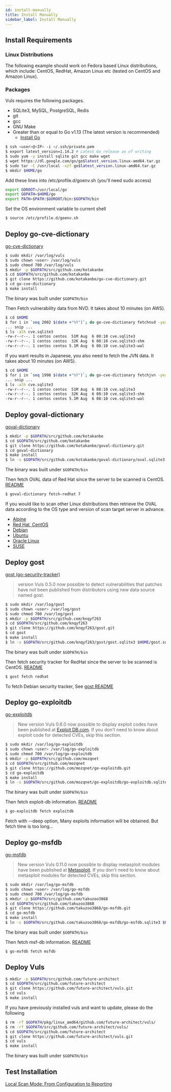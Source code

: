 ```yaml
---
id: install-manually
title: Install Manually
sidebar_label: Install Manually
---
```


## Install Requirements

### Linux Distributions

The following example should work on Fedora based Linux distributions,
which include: CentOS, RedHat, Amazon Linux etc (tested on CentOS and
Amazon Linux).

### Packages

Vuls requires the following packages.

- SQLite3, MySQL, PostgreSQL, Redis
- git
- gcc
- GNU Make
- Greater than or equal to Go v1.13 (The latest version is recommended)
  - [Install Go](https://golang.org/doc/install)

```bash
$ ssh <user>@<IP> -i ~/.ssh/private.pem
$ export latest_version=1.14.2 # Latest Go release as of writing
$ sudo yum -y install sqlite git gcc make wget
$ wget https://dl.google.com/go/go$latest_version.linux-amd64.tar.gz
$ sudo tar -C /usr/local -xzf go$latest_version.linux-amd64.tar.gz
$ mkdir $HOME/go
```

Add these lines into /etc/profile.d/goenv.sh
(you'll need sudo access)

```bash
export GOROOT=/usr/local/go
export GOPATH=$HOME/go
export PATH=$PATH:$GOROOT/bin:$GOPATH/bin
```

Set the OS environment variable to current shell

```bash
$ source /etc/profile.d/goenv.sh
```

## Deploy go-cve-dictionary

[go-cve-dictionary](https://github.com/kotakanbe/go-cve-dictionary)

```bash
$ sudo mkdir /var/log/vuls
$ sudo chown <user> /var/log/vuls
$ sudo chmod 700 /var/log/vuls
$ mkdir -p $GOPATH/src/github.com/kotakanbe
$ cd $GOPATH/src/github.com/kotakanbe
$ git clone https://github.com/kotakanbe/go-cve-dictionary.git
$ cd go-cve-dictionary
$ make install
```

The binary was built under `$GOPATH/bin`

Then Fetch vulnerability data from NVD.
It takes about 10 minutes (on AWS).

```bash
$ cd $HOME
$ for i in `seq 2002 $(date +"%Y")`; do go-cve-dictionary fetchnvd -years $i; done
... snip ...
$ ls -alh cve.sqlite3
-rw-r--r--. 1 centos centos  51M Aug  6 08:10 cve.sqlite3
-rw-r--r--. 1 centos centos  32K Aug  6 08:10 cve.sqlite3-shm
-rw-r--r--. 1 centos centos 5.1M Aug  6 08:10 cve.sqlite3-wal
```

If you want results in Japanese, you also need to fetch the JVN data.
It takes about 10 minutes (on AWS).

```bash
$ cd $HOME
$ for i in `seq 1998 $(date +"%Y")`; do go-cve-dictionary fetchjvn -years $i; done
... snip ...
$ ls -alh cve.sqlite3
-rw-r--r--. 1 centos centos  51M Aug  6 08:10 cve.sqlite3
-rw-r--r--. 1 centos centos  32K Aug  6 08:10 cve.sqlite3-shm
-rw-r--r--. 1 centos centos 5.1M Aug  6 08:10 cve.sqlite3-wal
```

## Deploy goval-dictionary

[goval-dictionary](https://github.com/kotakanbe/goval-dictionary)

```bash
$ mkdir -p $GOPATH/src/github.com/kotakanbe
$ cd $GOPATH/src/github.com/kotakanbe
$ git clone https://github.com/kotakanbe/goval-dictionary.git
$ cd goval-dictionary
$ make install
$ ln -s $GOPATH/src/github.com/kotakanbe/goval-dictionary/oval.sqlite3 $HOME/oval.sqlite3
```

The binary was built under `$GOPATH/bin`

 Then fetch OVAL data of Red Hat since the server to be scanned is CentOS. [README](https://github.com/kotakanbe/goval-dictionary#usage-fetch-oval-data-from-redhat)

```bash
$ goval-dictionary fetch-redhat 7
```

If you would like to scan other Linux distributions then retrieve the OVAL data according to the OS type and version of scan target server in advance.

- [Alpine](https://github.com/kotakanbe/goval-dictionary#usage-fetch-alpine-secdb-as-oval-data-type)
- [Red Hat, CentOS](https://github.com/kotakanbe/goval-dictionary#usage-fetch-oval-data-from-redhat)
- [Debian](https://github.com/kotakanbe/goval-dictionary#usage-fetch-oval-data-from-debian)
- [Ubuntu](https://github.com/kotakanbe/goval-dictionary#usage-fetch-oval-data-from-ubuntu)
- [Oracle Linux](https://github.com/kotakanbe/goval-dictionary#usage-fetch-oval-data-from-oracle)
- [SUSE](https://github.com/kotakanbe/goval-dictionary#usage-fetch-oval-data-from-suse)

## Deploy gost

[gost (go-security-tracker)](https://github.com/knqyf263/gost)
> version Vuls 0.5.0 now possible to detect vulnerabilities that patches have not been published from distributors using new data source named gost.

```bash
$ sudo mkdir /var/log/gost
$ sudo chown <user> /var/log/gost
$ sudo chmod 700 /var/log/gost
$ mkdir -p $GOPATH/src/github.com/knqyf263
$ cd $GOPATH/src/github.com/knqyf263
$ git clone https://github.com/knqyf263/gost.git
$ cd gost
$ make install
$ ln -s $GOPATH/src/github.com/knqyf263/gost/gost.sqlite3 $HOME/gost.sqlite3
```

The binary was built under `$GOPATH/bin`

 Then fetch security tracker for RedHat since the server to be scanned is CentOS. [README](https://github.com/knqyf263/gost#fetch-redhat)

```bash
$ gost fetch redhat
```

To fetch Debian security tracker, See [gost README](https://github.com/knqyf263/gost#fetch-debian)

## Deploy go-exploitdb

[go-exploitdb](https://github.com/mozqnet/go-exploitdb)
> New version Vuls 0.6.0 now possible to display exploit codes have been published at [Exploit DB.com](https://www.exploit-db.com/). If you don't need to know about exploit code for detected CVEs, skip this section.

```bash
$ sudo mkdir /var/log/go-exploitdb
$ sudo chown <user> /var/log/go-exploitdb
$ sudo chmod 700 /var/log/go-exploitdb
$ mkdir -p $GOPATH/src/github.com/mozqnet
$ cd $GOPATH/src/github.com/mozqnet
$ git clone https://github.com/mozqnet/go-exploitdb.git
$ cd go-exploitdb
$ make install
$ ln -s $GOPATH/src/github.com/mozqnet/go-exploitdb/go-exploitdb.sqlite3 $HOME/go-exploitdb.sqlite3
```

The binary was built under `$GOPATH/bin`

Then fetch exploit-db information. [README](https://github.com/mozqnet/go-exploitdb#usage-fetch-and-insert-exploit)

```bash
$ go-exploitdb fetch exploitdb
```

Fetch with --deep option, Many exploits information will be obtained. But fetch time is too long...

## Deploy go-msfdb

[go-msfdb](https://github.com/takuzoo3868/go-msfdb)
> New version Vuls 0.11.0 now possible to display metasploit modules have been published at [Metasploit](https://github.com/rapid7/metasploit-framework). If you don't need to know about metasploit modules for detected CVEs, skip this section.

```bash
$ sudo mkdir /var/log/go-msfdb
$ sudo chown <user> /var/log/go-msfdb
$ sudo chmod 700 /var/log/go-msfdb
$ mkdir -p $GOPATH/src/github.com/takuzoo3868
$ cd $GOPATH/src/github.com/takuzoo3868
$ git clone https://github.com/takuzoo3868/go-msfdb.git
$ cd go-msfdb
$ make install
$ ln -s $GOPATH/src/github.com/takuzoo3868/go-msfdb/go-msfdb.sqlite3 $HOME/go-msfdb.sqlite3
```

The binary was built under `$GOPATH/bin`

Then fetch msf-db information. [README](https://github.com/takuzoo3868/go-msfdb#usage-fetch-and-insert-modules-info)

```bash
$ go-msfdb fetch msfdb
```

## Deploy Vuls

```bash
$ mkdir -p $GOPATH/src/github.com/future-architect
$ cd $GOPATH/src/github.com/future-architect
$ git clone https://github.com/future-architect/vuls.git
$ cd vuls
$ make install
```

If you have previously installed vuls and want to update, please do the following

```bash
$ rm -rf $GOPATH/pkg/linux_amd64/github.com/future-architect/vuls/
$ rm -rf $GOPATH/src/github.com/future-architect/vuls/
$ cd $GOPATH/src/github.com/future-architect
$ git clone https://github.com/future-architect/vuls.git
$ cd vuls
$ make install
```

The binary was built under `$GOPATH/bin`

## Test Installation

[Local Scan Mode: From Configuration to Reporting](https://github.com/vulsdoc/vuls/blob/master/docs/tutorial-local-scan.md#step3-configuration)
